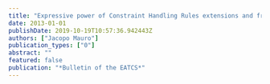 ```yaml
---
title: "Expressive power of Constraint Handling Rules extensions and fragments"
date: 2013-01-01
publishDate: 2019-10-19T10:57:36.942443Z
authors: ["Jacopo Mauro"]
publication_types: ["0"]
abstract: ""
featured: false
publication: "*Bulletin of the EATCS*"
---
```


